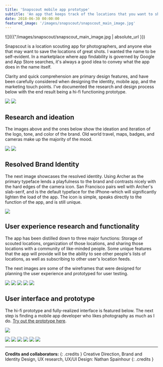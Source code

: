 ```yaml
---
title: 'Snapscout mobile app prototype'
subtitle: 'An app that keeps track of the locations that you want to shoot.'
date: 2018-06-30 00:00:00
featured_image: '/images/snapscout/snapscout_main_image.jpg'
---
```


![]({{"/images/snapscout/snapscout_main_image.jpg | absolute_url }})

Snapscout is a location scouting app for photographers, and anyone else that may want to save the locations of great shots. I wanted the name to be self-evident. In a marketplace where app findability is governed by Google and App Store searches, it's always a good idea to convey what the app does in the name itself. 

Clarity and quick comprehension are primary design features, and have been carefully considered when designing the identity, mobile app, and the marketing touch points. I've documented the research and design process below with the end result being a hi-fi functioning prototype.

<div class="gallery" data-columns="2">
	<img src="/images/snapscout/snapscout-sketch-1.jpg">
	<img src="/images/snapscout/snapscout-sketch-2.jpg">
</div>

## Research and ideation
The images above and the ones below show the ideation and iteration of the logo, tone, and color of the brand. Old world travel, maps, badges, and cameras make up the majority of the mood.

<div class="gallery" data-columns="2">
	<img src="/images/snapscout/snapscout-mood-1.jpg">
	<img src="/images/snapscout/snapscout-mood-2.jpg">
</div>

## Resolved Brand Identity
The next image showcases the resolved identity. Using Archer as the primary typeface lends a playfulness to the brand and contrasts nicely with the hard edges of the camera icon. San Francisco pairs well with Archer's slab-serif, and is the default typeface for the iPhone-which will significantly lighten the load of the app. The icon is simple, speaks directly to the function of the app, and is still unique.  

<img src="/images/snapscout/snapscout-identity.jpg">

## User experience research and functionality
The app has been distilled down to three major functions: Storage of scouted locations, organization of those locations, and sharing those locations with a community of like-minded people. Some unique features that the app will provide will be the ability to see other people's lists of locations, as well as subscribing to other user's location feeds.

The next images are some of the wireframes that were designed for planning the user experience and prototyped for user testing.

<div class="gallery" data-columns="5">
	<img src="/images/snapscout/wireframe-1.jpg">
	<img src="/images/snapscout/wireframe-2.jpg">
	<img src="/images/snapscout/wireframe-3.jpg">
	<img src="/images/snapscout/wireframe-4.jpg">
	<img src="/images/snapscout/wireframe-5.jpg">
</div>

## User interface and prototype
The hi-fi prototype and fully-realized interface is featured below. The next step is finding a mobile app developer who likes photography as much as I do. <a href="https://invis.io/ESJ0RR3QPG3" target="_blank">Try out the prototype here</a>.

<a href="https://invis.io/ESJ0RR3QPG3" target="_blank"><img src="/images/snapscout/snapscout-prototype.jpg"></a>

<div class="gallery" data-columns="6">
	<img src="/images/snapscout/hi-fi-1.jpg">
	<img src="/images/snapscout/hi-fi-2.jpg">
	<img src="/images/snapscout/hi-fi-3.jpg">
	<img src="/images/snapscout/hi-fi-4.jpg">
	<img src="/images/snapscout/hi-fi-5.jpg">
	<img src="/images/snapscout/hi-fi-6.jpg">
</div>

---

**Credits and collaborators:**
{: .credits }
Creative Direction, Brand and Identity Design, UX research, UX/UI Design: Nathan Spainhour
{: .credits }